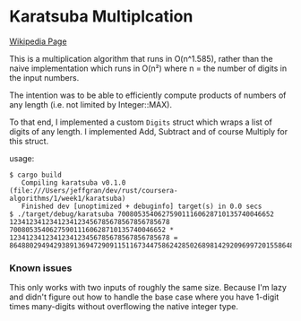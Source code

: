 # Karatsuba Multiplcation

[Wikipedia Page](https://en.wikipedia.org/wiki/Karatsuba_algorithm)

This is a multiplication algorithm that runs in O(n^1.585), rather than the naive implementation which runs in O(n²) where n = the number of digits in the input numbers.

The intention was to be able to efficiently compute products of numbers of any length (i.e. not limited by Integer::MAX).

To that end, I implemented a custom `Digits` struct which wraps a list of digits of any length. I implemented Add, Subtract and of course Multiply for this struct.


usage:

```
$ cargo build
   Compiling karatsuba v0.1.0 (file:///Users/jeffgran/dev/rust/coursera-algorithms/1/week1/karatsuba)
   Finished dev [unoptimized + debuginfo] target(s) in 0.0 secs
$ ./target/debug/karatsuba 700805354062759011160628710135740046652 1234123412341234123456785678567856785678
700805354062759011160628710135740046652 * 1234123412341234123456785678567856785678 = 864880294942938913694729091151167344758624285026898142920969972015586485450056
```


### Known issues

This only works with two inputs of roughly the same size. Because I'm lazy and didn't figure out how to handle the base case where you have 1-digit times many-digits without overflowing the native integer type.
